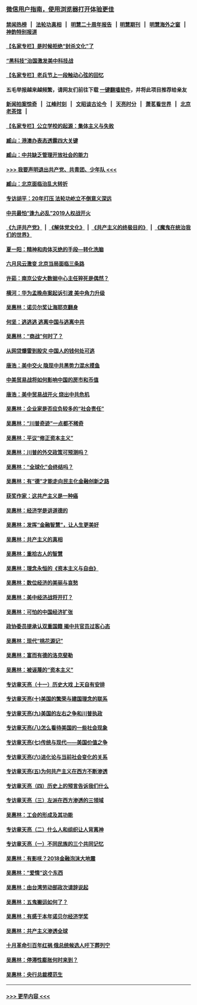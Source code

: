 ### [微信用户指南，使用浏览器打开体验更佳](https://github.com/gfw-breaker/banned-news1/blob/master/indexes/wechat-guide.md?t=0)
#### [禁闻热榜](热点新闻.md?t=0)  &nbsp;&nbsp;|&nbsp;&nbsp; [法轮功真相](https://github.com/gfw-breaker/truth/blob/master/README.md?t=0) &nbsp;&nbsp;|&nbsp;&nbsp; [明慧二十周年报告](https://github.com/gfw-breaker/mh-reports/blob/master/README.md?t=0) &nbsp;&nbsp;|&nbsp;&nbsp;[明慧期刊](https://github.com/gfw-breaker/mh-qikan) &nbsp;&nbsp;|&nbsp;&nbsp; [明慧海外之窗](https://github.com/gfw-breaker/mh-news/blob/master/README.md?t=0) &nbsp;&nbsp;|&nbsp;&nbsp; [神韵特别报道](https://github.com/gfw-breaker/mh-news/blob/master/shenyun.md?t=0)
#### [【名家专栏】是时候拒绝“封杀文化”了](../pages/nsc423/n11814093.md?t=02111344) 
#### [“黑科技”治国激发美中科技战](../pages/nsc423/n11638056.md?t=02111344) 
#### [【名家专栏】老兵节上一段触动心弦的回忆](../pages/nsc423/n11646016.md?t=02111344) 
#### 五毛举报越来越频繁，请网友们前往下载 [一键翻墙软件](https://github.com/gfw-breaker/ssr-accounts)，并将此项目推荐给亲友
#### [新闻拍案惊奇](https://github.com/gfw-breaker/banned-news1/blob/master/pages/link4.md) &nbsp;&nbsp;|&nbsp;&nbsp; [江峰时刻](https://github.com/gfw-breaker/banned-news1/blob/master/pages/link4.md) &nbsp;&nbsp;|&nbsp;&nbsp; [文昭谈古论今](https://github.com/gfw-breaker/banned-news1/blob/master/pages/link4.md) &nbsp;&nbsp;|&nbsp;&nbsp; [天亮时分](https://github.com/gfw-breaker/banned-news1/blob/master/pages/link4.md) &nbsp;&nbsp;|&nbsp;&nbsp; [萧茗看世界](https://github.com/gfw-breaker/banned-news1/blob/master/pages/link4.md) &nbsp;&nbsp;|&nbsp;&nbsp; [北京老茶馆](https://github.com/gfw-breaker/banned-news1/blob/master/pages/link4.md) &nbsp;&nbsp;|&nbsp;&nbsp; 
#### [【名家专栏】公立学校的起源：集体主义与失败](../pages/nsc423/n11601833.md?t=02111344) 
#### [臧山：港澳办表态透露四大关键](../pages/nsc423/n11421628.md?t=02111344) 
#### [臧山：中共缺乏管理开放社会的能力](../pages/nsc423/n11407457.md?t=02111344) 
#### [>>> 我要声明退出共产党、共青团、少年队 <<<](https://github.com/begood0513/goodnews/blob/master/quit/letter.md) 
#### [臧山：北京面临治乱大转折](../pages/nsc423/n11406895.md?t=02111344) 
#### [专访胡平：20年打压 法轮功屹立不倒意义深远](../pages/nsc423/n11398800.md?t=02111344) 
#### [中共最怕“逢九必乱”2019人权战开火](../pages/nsc423/n11385248.md?t=02111344) 
#### [《九评共产党》](https://github.com/begood0513/9ping.md/blob/master/README.md) &nbsp;|&nbsp; [《解体党文化》](../../../../jtdwh.md/blob/master/README.md)  &nbsp;|&nbsp; [《共产主义的终极目的》](../../../../gczydzjmd.md/blob/master/README.md) &nbsp;|&nbsp; [《魔鬼在统治我们的世界》](../../../../mgztzwmdsj.md/blob/master/README.md) 
#### [夏一阳：精神和肉体灭绝的手段—转化洗脑](../pages/nsc423/n11368250.md?t=02111344) 
#### [六月风云激变 北京当局面临三条路](../pages/nsc423/n11313668.md?t=02111344) 
#### [许茹：南京公安大数据中心主任猝死是偶然？](../pages/nsc423/n11064744.md?t=02111344) 
#### [横河：华为孟晚舟案起诉引渡 美中角力升级](../pages/nsc423/n11027230.md?t=02111344) 
#### [吴惠林：诺贝尔奖让海耶克翻身](../pages/nsc423/n10890049.md?t=02111344) 
#### [何坚：逃逃逃 逃离中国与逃离中共](../pages/nsc423/n10592891.md?t=02111344) 
#### [吴惠林：“商战”何时了？](../pages/nsc423/n10573558.md?t=02111344) 
#### [从网贷爆雷到股灾 中国人的钱何处可逃](../pages/nsc423/n10572800.md?t=02111344) 
#### [唐浩：美中交火 隐现中共黑势力混水摸鱼](../pages/nsc423/n10544040.md?t=02111344) 
#### [中美贸易战将如何影响中国的房市和币值](../pages/nsc423/n10543697.md?t=02111344) 
#### [唐浩：美中贸易战开火 烧出中共危机](../pages/nsc423/n10540126.md?t=02111344) 
#### [吴惠林：企业家是否应负较多的“社会责任”](../pages/nsc423/n10535022.md?t=02111344) 
#### [吴惠林：“川普奇迹”一点都不稀奇](../pages/nsc423/n10512808.md?t=02111344) 
#### [吴惠林：平议“修正资本主义”](../pages/nsc423/n10495724.md?t=02111344) 
#### [吴惠林：川普的外交政策可预测吗？](../pages/nsc423/n10462387.md?t=02111344) 
#### [吴惠林：“全球化”会终结吗？](../pages/nsc423/n10452838.md?t=02111344) 
#### [吴惠林：有“德”才能走向民主化金融创新之路](../pages/nsc423/n10432292.md?t=02111344) 
#### [获奖作家：这共产主义是一种癌](../pages/nsc423/n10431541.md?t=02111344) 
#### [吴惠林：经济学是讲道德的](../pages/nsc423/n10398014.md?t=02111344) 
#### [吴惠林：发挥“金融智慧”，让人生更美好](../pages/nsc423/n10375019.md?t=02111344) 
#### [吴惠林：共产主义的真相](../pages/nsc423/n10351394.md?t=02111344) 
#### [吴惠林：重拾古人的智慧](../pages/nsc423/n10337691.md?t=02111344) 
#### [吴惠林：理念永恒的《资本主义与自由》](../pages/nsc423/n10316274.md?t=02111344) 
#### [吴惠林：数位经济的美丽与哀愁](../pages/nsc423/n10292946.md?t=02111344) 
#### [吴惠林：美中经济战将开打？](../pages/nsc423/n10258825.md?t=02111344) 
#### [吴惠林：可怕的中国经济扩张](../pages/nsc423/n10219147.md?t=02111344) 
#### [政协委员提承认双重国籍 揭中共官员过客心态](../pages/nsc423/n10208809.md?t=02111344) 
#### [吴惠林：现代“桃花源记”](../pages/nsc423/n10185234.md?t=02111344) 
#### [吴惠林：富而有德的洛克斐勒](../pages/nsc423/n10142264.md?t=02111344) 
#### [吴惠林：被诬蔑的“资本主义”](../pages/nsc423/n10124816.md?t=02111344) 
#### [专访章天亮（十一）历史大戏 上天自有安排](../pages/nsc423/n10094905.md?t=02111344) 
#### [专访章天亮(十)美国的繁荣与建国理念的联系](../pages/nsc423/n10094899.md?t=02111344) 
#### [专访章天亮(九)美国的左右之争和川普执政](../pages/nsc423/n10094889.md?t=02111344) 
#### [专访章天亮(八)怎么看待美国的一些社会现象](../pages/nsc423/n10094857.md?t=02111344) 
#### [专访章天亮(七)传统与现代——美国价值之争](../pages/nsc423/n10093140.md?t=02111344) 
#### [专访章天亮(六)进化论与当前社会变化的关系](../pages/nsc423/n10092036.md?t=02111344) 
#### [专访章天亮(五)为何共产主义在西方不断渗透](../pages/nsc423/n10083620.md?t=02111344) 
#### [专访章天亮（四）历史上的预言告诉我们什么](../pages/nsc423/n10083606.md?t=02111344) 
#### [专访章天亮（三）左派在西方渗透的三领域](../pages/nsc423/n10081115.md?t=02111344) 
#### [吴惠林：工会的形成及其功能](../pages/nsc423/n10080633.md?t=02111344) 
#### [专访章天亮（二）什么人和组织让人背离神](../pages/nsc423/n10076637.md?t=02111344) 
#### [专访章天亮（一）不同民族的三个共同记忆](../pages/nsc423/n10074188.md?t=02111344) 
#### [吴惠林：有影呒？2018金融泡沫大地震](../pages/nsc423/n10040534.md?t=02111344) 
#### [吴惠林：“爱情”这个东西](../pages/nsc423/n10019423.md?t=02111344) 
#### [吴惠林：由台湾劳动部政次请辞说起](../pages/nsc423/n9979679.md?t=02111344) 
#### [吴惠林：五鬼搬运如何了？](../pages/nsc423/n9925338.md?t=02111344) 
#### [吴惠林：有感于本年诺贝尔经济学奖](../pages/nsc423/n9871883.md?t=02111344) 
#### [吴惠林：共产主义渗透全球](../pages/nsc423/n9812748.md?t=02111344) 
#### [十月革命引百年红祸 俄总统候选人吁下葬列宁](../pages/nsc423/n9810182.md?t=02111344) 
#### [吴惠林：停滞性膨胀何时来到？](../pages/nsc423/n9764136.md?t=02111344) 
#### [吴惠林：央行总裁模范生](../pages/nsc423/n9728134.md?t=02111344) 

----
#### [ >>> 更早内容 <<< ](../indexes/nsc423-earlier.md)
